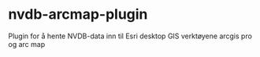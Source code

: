 # nvdb-arcmap-plugin
Plugin for å hente NVDB-data inn til Esri desktop GIS verktøyene arcgis pro og arc map
